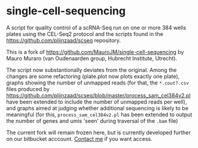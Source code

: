 # single-cell-sequencing

A script for quality control of a scRNA-Seq run on one or more 384 wells
plates using the CEL-Seq2 protocol and the scripts found in the
https://github.com/plijnzaad/scseq repository.

This is a fork of https://github.com/MauroJM/single-cell-sequencing by
Mauro Muraro (van Oudenaarden group, Hubrecht Institute, Utrecht).

The script now substantionally deviates from the original. Among the
changes are some refactoring (plate.plot now plots exactly one plate),
graphs showing the number of unmapped reads (for that, the `*.cout?.csv`
files produced by
https://github.com/plijnzaad/scseq/blob/master/process_sam_cel384v2.pl
have been extended to include the number of unmapped reads per well),
and graphs aimed at judging whether additional sequencing is likely to
be meaningful (for this, `process_sam_cel384v2.pl` has been extended to
output the number of genes and umis 'seen' during traversal of the
`.bam` file)

The current fork will remain frozen here, but is currently developed
further on our bitbucket
acccount. [Contact me](mailto:p.lijnzaad@gmailcom) if you want access.

